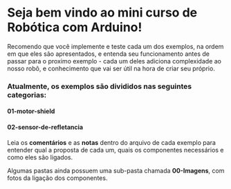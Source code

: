 # Seja bem vindo ao mini curso de Robótica com Arduino!

Recomendo que você implemente e teste cada um dos exemplos, na ordem em que eles são apresentados, e entenda seu funcionamento antes de passar para o proximo exemplo - cada um deles adiciona complexidade ao nosso robô, e conhecimento que vai ser útil na hora de criar seu próprio. 

### Atualmente, os exemplos são divididos nas seguintes categorias:

#### 01-motor-shield
#### 02-sensor-de-refletancia

Leia os **comentários** e as **notas** dentro do arquivo de cada exemplo para entender qual a proposta de cada um, quais os componentes necessários e como eles são ligados.

Algumas pastas ainda possuem uma sub-pasta chamada **00-Imagens**, com fotos da ligação dos componentes.
